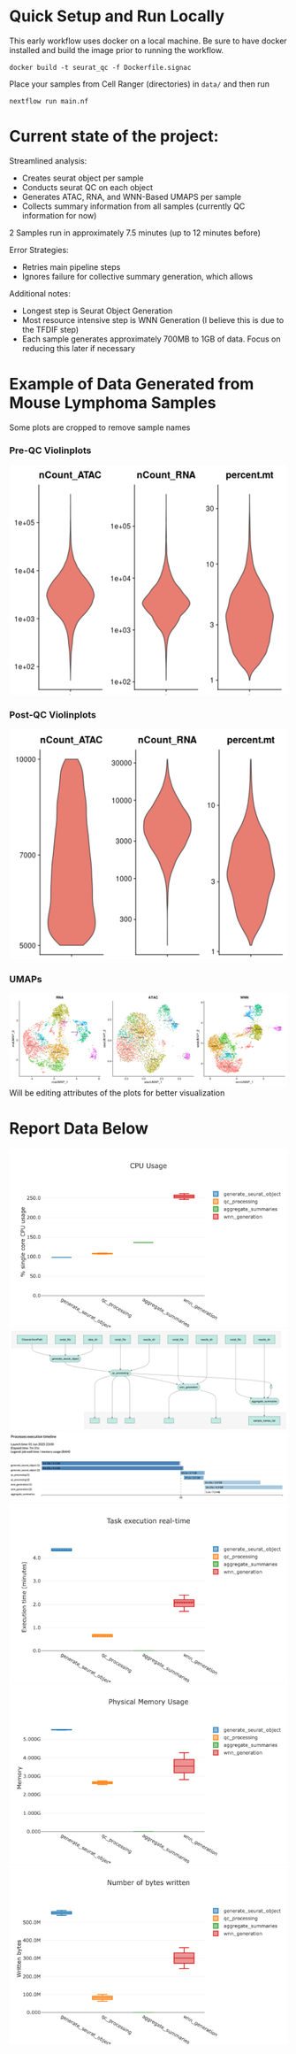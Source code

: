 # Quick Setup and Run Locally


This early workflow uses docker on a local machine. Be sure to have docker installed and build the image prior to running the workflow.
```
docker build -t seurat_qc -f Dockerfile.signac 
```

Place your samples from Cell Ranger (directories) in `data/` and then run
```
nextflow run main.nf
```


# Current state of the project:
Streamlined analysis:
- Creates seurat object per sample
- Conducts seurat QC on each object
- Generates ATAC, RNA, and WNN-Based UMAPS per sample
- Collects summary information from all samples (currently QC information for now)

2 Samples run in approximately 7.5 minutes (up to 12 minutes before)

Error Strategies:
- Retries main pipeline steps
- Ignores failure for collective summary generation, which allows

Additional notes:
- Longest step is Seurat Object Generation
- Most resource intensive step is WNN Generation (I believe this is due to the TFDIF step)
- Each sample generates approximately 700MB to 1GB of data. Focus on reducing this later if necessary

# Example of Data Generated from Mouse Lymphoma Samples
Some plots are cropped to remove sample names

### Pre-QC Violinplots
![alt text](plots/prefilter_vlnplot_cut.png)

### Post-QC Violinplots
![alt text](plots/postfilter_vlnplot_cut.png)

### UMAPs
![alt text](plots/combined_umap_plot.png)
Will be editing attributes of the plots for better visualization



# Report Data Below

![alt text](plots/cpu.png)
![alt text](plots/image-1.png)
![alt text](plots/image.png)
![alt text](plots/job_duration.png)
![alt text](plots/memory.png)
![alt text](plots/writing_plot.png)
